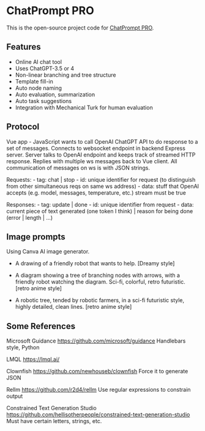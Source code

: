 # ChatPrompt PRO

This is the open-source project code for [ChatPrompt PRO](https://chatprompt.pro).

## Features

* Online AI chat tool
* Uses ChatGPT-3.5 or 4
* Non-linear branching and tree structure
* Template fill-in
* Auto node naming
* Auto evaluation, summarization
* Auto task suggestions
* Integration with Mechanical Turk for human evaluation

## Protocol

Vue app - JavaScript wants to call OpenAI ChatGPT API to do response to a set of messages. Connects to websocket
endpoint in backend Express server. Server talks to OpenAI endpoint and keeps track of streamed HTTP response.
Replies with multiple ws messages back to Vue client. All communication of messages on ws is with JSON strings.

Requests:
    - tag: chat | stop
    - id: unique identifier for request (to distinguish from other simultaneous reqs on same ws address)
    - data: stuff that OpenAI accepts (e.g. model, messages, temperature, etc.) stream must be true

Responses:
    - tag: update | done
    - id: unique identifier from request
    - data: current piece of text generated (one token I think) | reason for being done (error | length | ...)

## Image prompts

Using Canva AI image generator.

* A drawing of a friendly robot that wants to help. [Dreamy style]

* A diagram showing a tree of branching nodes with arrows, with a friendly robot watching the diagram. Sci-fi, colorful, retro futuristic. [retro anime style]

* A robotic tree, tended by robotic farmers, in a sci-fi futuristic style, highly detailed, clean lines. [retro anime style]


## Some References

Microsoft Guidance
https://github.com/microsoft/guidance
Handlebars style, Python

LMQL
https://lmql.ai/

Clownfish
https://github.com/newhouseb/clownfish
Force it to generate JSON

Rellm
https://github.com/r2d4/rellm
Use regular expressions to constrain output

Constrained Text Generation Studio
https://github.com/hellisotherpeople/constrained-text-generation-studio
Must have certain letters, strings, etc.
